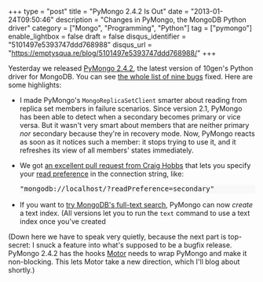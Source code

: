 +++
type = "post"
title = "PyMongo 2.4.2 Is Out"
date = "2013-01-24T09:50:46"
description = "Changes in PyMongo, the MongoDB Python driver"
category = ["Mongo", "Programming", "Python"]
tag = ["pymongo"]
enable_lightbox = false
draft = false
disqus_identifier = "5101497e5393747ddd768988"
disqus_url = "https://emptysqua.re/blog/5101497e5393747ddd768988/"
+++

<p>Yesterday we released <a href="http://pypi.python.org/pypi/pymongo/2.4.2">PyMongo 2.4.2</a>, the latest version of 10gen's Python driver for MongoDB. You can see <a href="https://jira.mongodb.org/secure/IssueNavigator.jspa?reset=true&amp;mode=hide&amp;jqlQuery=fixVersion+%3D+%222.4.2%22+AND+project+%3D+PYTHON">the whole list of nine bugs</a> fixed. Here are some highlights:</p>
<ul>
<li>
<p>I made PyMongo's <code>MongoReplicaSetClient</code> smarter about reading from replica set members in failure scenarios. Since version 2.1, PyMongo has been able to detect when a secondary becomes primary or vice versa. But it wasn't very smart about members that are neither primary <em>nor</em> secondary because they're in recovery mode. Now, PyMongo reacts as soon as it notices such a member: it stops trying to use it, and it refreshes its view of all members' states immediately.</p>
</li>
<li>
<p>We got <a href="https://github.com/mongodb/mongo-python-driver/pull/152/">an excellent pull request from Craig Hobbs</a> that lets you specify your <a href="/reading-from-mongodb-replica-sets-with-pymongo/">read preference</a> in the connection string, like:</p>
<div class="codehilite" style="background: #f8f8f8"><pre style="line-height: 125%">&quot;mongodb://localhost/?readPreference=secondary&quot;
</pre></div>


</li>
<li>
<p>If you want to <a href="/mongodb-full-text-search/">try MongoDB's full-text search</a>, PyMongo can now <em>create</em> a text index. (All versions let you to run the <code>text</code> command to use a text index once you've created </p>
</li>
</ul>
<p>(Down here we have to speak very quietly, because the next part is top-secret: I snuck a feature into what's supposed to be a bugfix release. PyMongo 2.4.2 has the hooks <a href="/motor/">Motor</a> needs to wrap PyMongo and make it non-blocking. This lets Motor take a new direction, which I'll blog about shortly.)</p>
